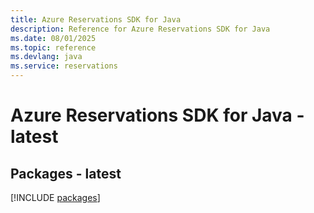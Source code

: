 ```yaml
---
title: Azure Reservations SDK for Java
description: Reference for Azure Reservations SDK for Java
ms.date: 08/01/2025
ms.topic: reference
ms.devlang: java
ms.service: reservations
---
```

# Azure Reservations SDK for Java - latest
## Packages - latest
[!INCLUDE [packages](reservations-index.md)]
